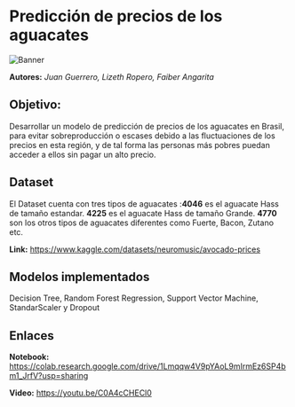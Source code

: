 # Predicción de precios de los aguacates

![Banner](https://github.com/Faiberangarita/IA1_2023-1/assets/55815692/cad9836b-7cd5-4312-a255-874087ed40b8)


**Autores:** *Juan Guerrero, Lizeth Ropero, Faiber Angarita*

## Objetivo:
Desarrollar un modelo de predicción de precios de los aguacates en Brasil, para evitar sobreproducción o escases debido a las fluctuaciones de los precios en esta región, y de tal forma las personas más pobres puedan acceder a ellos sin pagar un alto precio.

## Dataset
El Dataset cuenta con tres tipos de aguacates :**4046** es el aguacate Hass de tamaño estandar.
**4225** es el aguacate Hass de tamaño Grande.
**4770** son los otros tipos de aguacates diferentes como Fuerte, Bacon, Zutano etc.

**Link:** https://www.kaggle.com/datasets/neuromusic/avocado-prices

## Modelos implementados
Decision Tree, Random Forest Regression, Support Vector Machine, StandarScaler y Dropout

## Enlaces
**Notebook:** https://colab.research.google.com/drive/1Lmqqw4V9pYAoL9mIrmEz6SP4bm1_JrfV?usp=sharing

**Video:** https://youtu.be/C0A4cCHECl0
